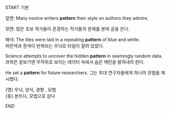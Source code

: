 START
기본

앞면:
Many novice writers **pattern** their style on authors they admire.  

뒷면:
많은 초보 작가들이 존경하는 작가들의 문체를 본떠 글을 쓴다.  

해석:
The tiles were laid in a repeating **pattern** of blue and white.  
파란색과 흰색이 반복되는 무늬로 타일이 깔려 있었다.  

Science attempts to uncover the hidden **pattern** in seemingly random data.
과학은 겉보기엔 무작위로 보이는 데이터 속에서 숨은 패턴을 밝혀내려 한다.

He set a **pattern** for future researchers.
그는 후대 연구자들에게 하나의 모범을 제시했다.

{명} 무늬, 양식, 경향 , 모범  
{동} 본뜨다, 모범으로 삼다
<!--ID: 1747104094492-->
END